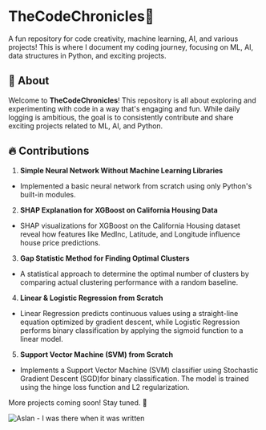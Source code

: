 # TheCodeChronicles🦁
A fun repository for code creativity, machine learning, AI, and various projects! This is where I document my coding journey, focusing on ML, AI, data structures in Python, and exciting projects.

## 📌 About
Welcome to **TheCodeChronicles**! This repository is all about exploring and experimenting with code in a way that's engaging and fun. While daily logging is ambitious, the goal is to consistently contribute and share exciting projects related to ML, AI, and Python.

## 🔥 Contributions
1. **Simple Neural Network Without Machine Learning Libraries**
  - Implemented a basic neural network from scratch using only Python's built-in modules.
2. **SHAP Explanation for XGBoost on California Housing Data**
  - SHAP visualizations for XGBoost on the California Housing dataset reveal how features like MedInc, Latitude, and Longitude influence house price predictions.
3. **Gap Statistic Method for Finding Optimal Clusters**
  - A statistical approach to determine the optimal number of clusters by comparing actual clustering performance with a random baseline.
4. **Linear & Logistic Regression from Scratch**
  - Linear Regression predicts continuous values using a straight-line equation optimized by gradient descent, while Logistic Regression performs binary classification by applying the sigmoid function to a linear model.
5. **Support Vector Machine (SVM) from Scratch**
  - Implements a Support Vector Machine (SVM) classifier using Stochastic Gradient Descent (SGD)for binary classification. The model is trained using the hinge loss function and L2 regularization.

More projects coming soon! Stay tuned. 🚀

![Aslan - I was there when it was written](https://media1.tenor.com/m/lhKIPlZoXSoAAAAd/aslan-i-was-there-when-it-was-written.gif)
